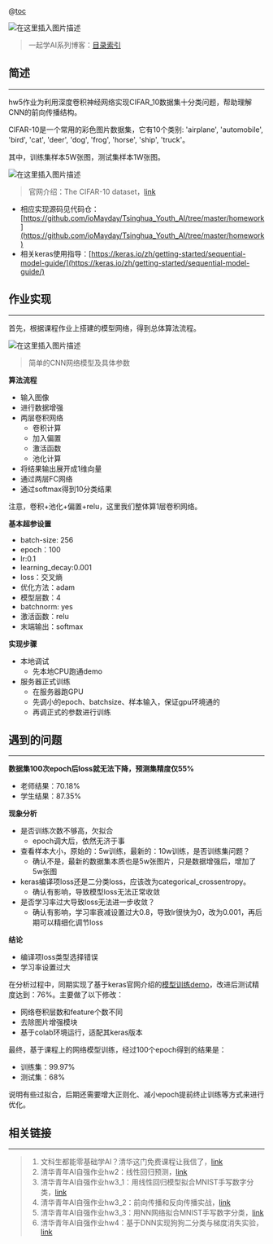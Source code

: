 @[toc](清华青年AI自强作业hw5：基于CNN实现CIFAR10分类任务)

![在这里插入图片描述](https://img-blog.csdnimg.cn/c3c2e4b7dae44bef909a63d75eeb227f.jpeg)

> 一起学AI系列博客：[目录索引](https://blog.csdn.net/qq_17256689/article/details/130910780)

   


## 简述

---

hw5作业为利用深度卷积神经网络实现CIFAR_10数据集十分类问题，帮助理解CNN的前向传播结构。

CIFAR-10是一个常用的彩色图片数据集，它有10个类别: 'airplane', 'automobile', 'bird', 'cat', 'deer', 'dog', 'frog', 'horse', 'ship', 'truck'。

其中，训练集样本5W张图，测试集样本1W张图。

![在这里插入图片描述](https://img-blog.csdnimg.cn/bce20b8dea4c42df8e59b752199cdf7e.png)

> 官网介绍：The CIFAR-10 dataset，[link](http://www.cs.toronto.edu/~kriz/cifar.html)

- 相应实现源码见代码仓：[https://github.com/ioMayday/Tsinghua_Youth_AI/tree/master/homework](https://github.com/ioMayday/Tsinghua_Youth_AI/tree/master/homework)
- 相关keras使用指导：[https://keras.io/zh/getting-started/sequential-model-guide/](https://keras.io/zh/getting-started/sequential-model-guide/)

## 作业实现

---

首先，根据课程作业上搭建的模型网络，得到总体算法流程。

![在这里插入图片描述](https://img-blog.csdnimg.cn/dcb52e29922e4e6bbd5b75a74c0ec3d9.png)

> 简单的CNN网络模型及具体参数

**算法流程**

- 输入图像
- 进行数据增强
- 两层卷积网络
    - 卷积计算
    - 加入偏置
    - 激活函数
    - 池化计算
- 将结果输出展开成1维向量
- 通过两层FC网络
- 通过softmax得到10分类结果

注意，卷积+池化+偏置+relu，这里我们整体算1层卷积网络。

**基本超参设置**

- batch-size: 256
- epoch：100
- lr:0.1
- learning_decay:0.001
- loss：交叉熵
- 优化方法：adam
- 模型层数：4
- batchnorm: yes
- 激活函数：relu
- 末端输出：softmax

**实现步骤**

- 本地调试
    - 先本地CPU跑通demo
- 服务器正式训练
    - 在服务器跑GPU
    - 先调小的epoch、batchsize、样本输入，保证gpu环境通的
    - 再调正式的参数进行训练



## 遇到的问题

---

**数据集100次epoch后loss就无法下降，预测集精度仅55%**

- 老师结果：70.18%
- 学生结果：87.35%

**现象分析**

- 是否训练次数不够高，欠拟合
    - epoch调大后，依然无济于事
- 查看样本大小，原始的：5w训练，最新的：10w训练，是否训练集问题？
    - 确认不是，最新的数据集本质也是5w张图片，只是数据增强后，增加了5w张图
- keras编译项loss还是二分类loss，应该改为categorical_crossentropy。
    - 确认有影响，导致模型loss无法正常收敛
- 是否学习率过大导致loss无法进一步收敛？
    - 确认有影响，学习率衰减设置过大0.8，导致lr很快为0，改为0.001，再后期可以精细化调节loss

**结论**

- 编译项loss类型选择错误
- 学习率设置过大

在分析过程中，同期实现了基于keras官网介绍的[模型训练demo](https://keras.io/zh/examples/cifar10_cnn_tfaugment2d/)，改进后测试精度达到：76%。主要做了以下修改：

- 网络卷积层数和feature个数不同
- 去除图片增强模块
- 基于colab环境运行，适配其keras版本

最终，基于课程上的网络模型训练，经过100个epoch得到的结果是：

- 训练集：99.97%
- 测试集：68%

说明有些过拟合，后期还需要增大正则化、减小epoch提前终止训练等方式来进行优化。

## 相关链接

---

> 1. 文科生都能零基础学AI？清华这门免费课程让我信了，[link](https://blog.csdn.net/qq_17256689/article/details/123290351)
> 2. 清华青年AI自强作业hw2：线性回归预测，[link](https://blog.csdn.net/qq_17256689/article/details/124435599)
> 3. 清华青年AI自强作业hw3_1：用线性回归模型拟合MNIST手写数字分类，[link](https://blog.csdn.net/qq_17256689/article/details/131280024)
> 4. 清华青年AI自强作业hw3_2：前向传播和反向传播实战，[link](https://blog.csdn.net/qq_17256689/article/details/124435599)
> 5. 清华青年AI自强作业hw3_3：用NN网络拟合MNIST手写数字分类，[link](https://blog.csdn.net/qq_17256689/article/details/131280109)
> 5. 清华青年AI自强作业hw4：基于DNN实现狗狗二分类与梯度消失实验，[link](https://blog.csdn.net/qq_17256689/article/details/131424142)
